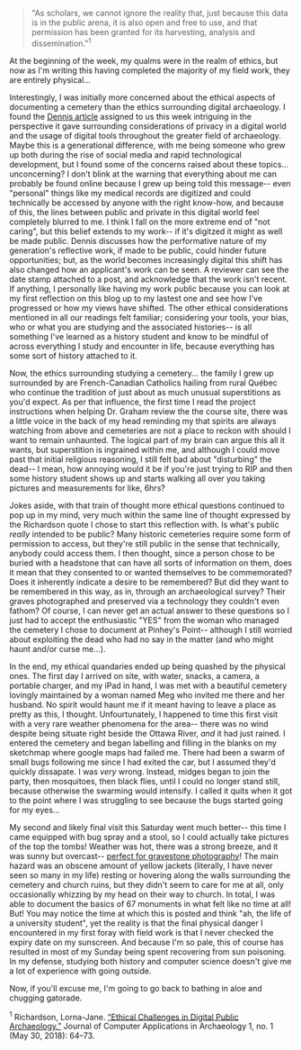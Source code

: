 
> "As scholars, we cannot ignore the reality that, just because this data is in the public arena, it is also open and free to use, and that permission has been granted for its harvesting, analysis and dissemination."<sup>1</sup>

At the beginning of the week, my qualms were in the realm of ethics, but now as I'm writing this having completed the majority of my field work, they are entirely physical...

Interestingly, I was initially more concerned about the ethical aspects of documenting a cemetery than the ethics surrounding digital archaeology. I found the [Dennis article](https://journal.caa-international.org/articles/10.5334/jcaa.24/) assigned to us this week intriguing in the perspective it gave surrounding considerations of privacy in a digital world and the usage of digital tools throughout the greater field of archaeology. Maybe this is a generational difference, with me being someone who grew up both during the rise of social media and rapid technological development, but I found some of the concerns raised about these topics... unconcerning? I don't blink at the warning that everything about me can probably be found online because I grew up being told this message-- even "personal" things like my medical records are digitized and could technically be accessed by anyone with the right know-how, and because of this, the lines between public and private in this digital world feel completely blurred to me. I think I fall on the more extreme end of "not caring", but this belief extends to my work-- if it's digitzed it might as well be made public. Dennis discusses how the performative nature of my generation's reflective work, if made to be public, could hinder future opportunities; but, as the world becomes increasingly digital this shift has also changed how an applicant's work can be seen. A reviewer can see the date stamp attached to a post, and acknowledge that the work isn't recent. If anything, I personally like having my work public because you can look at my first reflection on this blog up to my lastest one and see how I've progressed or how my views have shifted. The other ethical considerations mentioned in all our readings felt familiar; considering your tools, your bias, who or what you are studying and the associated histories-- is all something I've learned as a history student and know to be mindful of across everything I study and encounter in life, because everything has some sort of history attached to it.

Now, the ethics surrounding studying a cemetery... the family I grew up surrounded by are French-Canadian Catholics hailing from rural Québec who continue the tradition of just about as much unusual superstitions as you'd expect. As per that influence, the first time I read the project instructions when helping Dr. Graham review the the course site, there was a little voice in the back of my head reminding my that spirits are always watching from above and cemeteries are not a place to reckon with should I want to remain unhaunted. The logical part of my brain can argue this all it wants, but superstition is ingrained within me, and although I could move past that initial religious reasoning, I still felt bad about "disturbing" the dead-- I mean, how annoying would it be if you're just trying to RIP and then some history student shows up and starts walking all over you taking pictures and measurements for like, 6hrs?

Jokes aside, with that train of thought more ethical questions continued to pop up in my mind, very much within the same line of thought expressed by the Richardson quote I chose to start this reflection with. Is what's public *really* intended to be public? Many historic cemeteries require some form of permission to access, but they're still public in the sense that technically, anybody could access them. I then thought, since a person chose to be buried with a headstone that can have all sorts of information on them, does it mean that they consented to or wanted themselves to be commemorated? Does it inherently indicate a desire to be remembered? But did they want to be remembered in this way, as in, through an archaeological survey? Their graves photographed and preserved via a technology they couldn't even fathom? Of course, I can never get an actual answer to these questions so I just had to accept the enthusiastic "YES" from the woman who managed the cemetery I chose to document at Pinhey's Point-- although I still worried about exploiting the dead who had no say in the matter (and who might haunt and/or curse me...).

In the end, my ethical quandaries ended up being quashed by the physical ones. The first day I arrived on site, with water, snacks, a camera, a portable charger, and my iPad in hand, I was met with a beautiful cemetery lovingly maintained by a woman named Meg who invited me there and her husband. No spirit would haunt me if it meant having to leave a place as pretty as this, I thought. Unfourtunately, I happened to time this first visit with a very rare weather phenomena for the area-- there was no wind despite being situate right beside the Ottawa River, *and* it had just rained. I entered the cemetery and began labelling and filling in the blanks on my sketchmap where google maps had failed me. There had been a swarm of small bugs following me since I had exited the car, but I assumed they'd quickly dissapate. I was *very* wrong. Instead, midges began to join the party, then mosquitoes, then black flies, until I could no longer stand still, because otherwise the swarming would intensify. I called it quits when it got to the point where I was struggling to see because the bugs started going for my eyes...

My second and likely final visit this Saturday went much better-- this time I came equipped with bug spray and a stool, so I could actually take pictures of the top the tombs! Weather was hot, there was a strong breeze, and it was sunny but overcast-- [perfect for gravestone photography](https://spadeandthegrave.com/2020/09/26/photography-of-gravestones-for-a-historic-survey-a-how-to-guide/)! The main hazard was an obscene amount of yellow jackets (literally, I have never seen so many in my life) resting or hovering along the walls surrounding the cemetery and church ruins, but they didn't seem to care for me at all, only occasionally whizzing by my head on their way to church. In total, I was able to document the basics of 67 monuments in what felt like no time at all! But! You may notice the time at which this is posted and think "ah, the life of a university student", yet the reality is that the final physical danger I encountered in my first foray with field work is that I never checked the expiry date on my sunscreen. And because I'm so pale, this of course has resulted in most of my Sunday being spent recovering from sun poisoning. In my defense, studying both history and computer science doesn't give me a lot of experience with going outside.

Now, if you'll excuse me, I'm going to go back to bathing in aloe and chugging gatorade.

<sup>1</sup> Richardson, Lorna-Jane. [“Ethical Challenges in Digital Public Archaeology.”](https://journal.caa-international.org/articles/10.5334/jcaa.13/) Journal of Computer Applications in Archaeology 1, no. 1 (May 30, 2018): 64–73.

